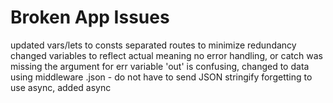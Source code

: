 # Broken App Issues
updated vars/lets to consts
separated routes to minimize redundancy
changed variables to reflect actual meaning
no error handling, or catch was missing the argument for err
variable 'out' is confusing, changed to data
using middleware .json - do not have to send JSON stringify
forgetting to use async, added async